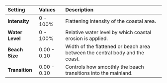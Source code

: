 | Setting         | Values      | Description                                                                  |
| :-------------- | :---------- | :--------------------------------------------------------------------------- |
| **Intensity**   | 0 - 100%    | Flattening intensity of the coastal area.                                    |
| **Water Level** | 0 - 100%    | Relative water level by which coastal erosion is applied.                    |
| **Beach Size**  | 0.00 - 0.10 | Width of the flattened or beach area between the central body and the coast. |
| **Transition**  | 0.00 - 0.10 | Controls how smoothly the beach transitions into the mainland.               |

